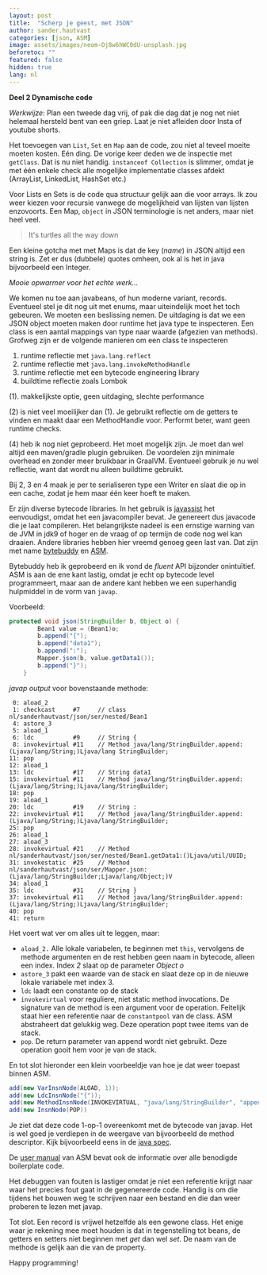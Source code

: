 ```yaml
---
layout: post
title:  "Scherp je geest, met JSON"
author: sander.hautvast
categories: [json, ASM]
image: assets/images/neom-Oj8w6hWC0dU-unsplash.jpg
beforetoc: ""
featured: false
hidden: true
lang: nl
---
```

**Deel 2 Dynamische code**

_Werkwijze_: Plan een tweede dag vrij, of pak die dag dat je nog net niet helemaal hersteld bent van een griep. Laat je niet afleiden door Insta of youtube shorts.

Het toevoegen van `List`, `Set` en `Map` aan de code, zou niet al teveel moeite moeten kosten. Eén ding. De vorige keer deden we de inspectie met `getClass`. Dat is nu niet handig. `instanceof Collection` is slimmer, omdat je met één enkele check alle mogelijke implementatie classes afdekt (ArrayList, LinkedList, HashSet etc.) 

Voor Lists en Sets is de code qua structuur gelijk aan die voor arrays. Ik zou weer kiezen voor recursie vanwege de mogelijkheid van lijsten van lijsten enzovoorts. Een Map, `object` in JSON terminologie is net anders, maar niet heel veel.

> It's turtles all the way down

Een kleine gotcha met met Maps is dat de key (_name_) in JSON altijd een string is. Zet er dus (dubbele) quotes omheen, ook al is het in java bijvoorbeeld een Integer.

*Mooie opwarmer voor het echte werk...*

We komen nu toe aan javabeans, of hun moderne variant, records. Eventueel stel je dit nog uit met enums, maar uiteindelijk moet het toch gebeuren. We moeten een beslissing nemen. De uitdaging is dat we een JSON object moeten maken door runtime het java type te inspecteren. Een class is een aantal mappings van type naar waarde (afgezien van methods). 
Grofweg zijn er de volgende manieren om een class te inspecteren
1. runtime reflectie met `java.lang.reflect` 
2. runtime reflectie met `java.lang.invokeMethodHandle`
3. runtime reflectie met een bytecode engineering library
4. buildtime reflectie zoals Lombok


(1). makkelijkste optie, geen uitdaging, slechte performance

(2) is niet veel moeilijker dan (1). Je gebruikt reflectie om de getters te vinden en maakt daar een MethodHandle voor. Performt beter, want geen runtime checks.

(4) heb ik nog niet geprobeerd. Het moet mogelijk zijn. Je moet dan wel altijd een maven/gradle plugin gebruiken. De voordelen zijn minimale overhead en zonder meer bruikbaar in GraalVM. Eventueel gebruik je nu wel reflectie, want dat wordt nu alleen buildtime gebruikt.

Bij 2, 3 en 4 maak je per te serialiseren type een Writer en slaat die op in een cache, zodat je hem maar één keer hoeft te maken. 

Er zijn diverse bytecode libraries. In het gebruik is [javassist](https://www.javassist.org/) het eenvoudigst, omdat het een javacompiler bevat. Je genereert dus javacode die je laat compileren. Het belangrijkste nadeel is een ernstige warning van de JVM in jdk9 of hoger en de vraag of op termijn de code nog wel kan draaien. Andere libraries hebben hier vreemd genoeg geen last van. Dat zijn met name [bytebuddy](https://bytebuddy.net/#/) en [ASM](https://asm.ow2.io/). 

Bytebuddy heb ik geprobeerd en ik vond de _fluent_ API bijzonder onintuïtief. ASM is aan de ene kant lastig, omdat je echt op bytecode level programmeert, maar aan de andere kant hebben we een superhandig hulpmiddel in de vorm van `javap`.

Voorbeeld:

```java
protected void json(StringBuilder b, Object o) {
        Bean1 value = (Bean1)o;
        b.append("{");
        b.append("data1");
        b.append(":");
        Mapper.json(b, value.getData1());
        b.append("}");
    }
```

*javap output* voor bovenstaande methode:

```bytecode
 0: aload_2
 1: checkcast     #7     // class nl/sanderhautvast/json/ser/nested/Bean1
 4: astore_3
 5: aload_1
 6: ldc           #9     // String {
 8: invokevirtual #11    // Method java/lang/StringBuilder.append:(Ljava/lang/String;)Ljava/lang StringBuilder;
11: pop
12: aload_1
13: ldc           #17    // String data1
15: invokevirtual #11    // Method java/lang/StringBuilder.append:(Ljava/lang/String;)Ljava/lang/StringBuilder;
18: pop
19: aload_1
20: ldc           #19    // String :
22: invokevirtual #11    // Method java/lang/StringBuilder.append:(Ljava/lang/String;)Ljava/lang/StringBuilder;
25: pop
26: aload_1
27: aload_3
28: invokevirtual #21    // Method nl/sanderhautvast/json/ser/nested/Bean1.getData1:()Ljava/util/UUID;
31: invokestatic  #25    // Method nl/sanderhautvast/json/ser/Mapper.json:(Ljava/lang/StringBuilder;Ljava/lang/Object;)V
34: aload_1
35: ldc           #31    // String }
37: invokevirtual #11    // Method java/lang/StringBuilder.append:(Ljava/lang/String;)Ljava/lang/StringBuilder;
40: pop
41: return
```

Het voert wat ver om alles uit te leggen, maar:
* `aload_2.` Alle lokale variabelen, te beginnen met `this`, vervolgens de methode argumenten en de rest hebben geen naam in bytecode, alleen een index. Index *2* slaat op de parameter *Object o*
* `astore_3` pakt een waarde van de stack en slaat deze op in de nieuwe lokale variabele met index 3.
* `ldc` laadt een constante op de stack
* `invokevirtual` voor reguliere, niet static method invocations. De signature van de method is een argument voor de operation. Feitelijk staat hier een referentie naar de `constantpool` van de class. ASM abstraheert dat gelukkig weg. Deze operation popt twee items van de stack.
* `pop`. De return parameter van append wordt niet gebruikt. Deze operation gooit hem voor je van de stack.

En tot slot hieronder een klein voorbeeldje van hoe je dat weer toepast binnen ASM.

```java
add(new VarInsnNode(ALOAD, 1));
add(new LdcInsnNode("{"));
add(new MethodInsnNode(INVOKEVIRTUAL, "java/lang/StringBuilder", "append", "(Ljava/lang/String;)Ljava/lang/StringBuilder;"));
add(new InsnNode(POP))
```

Je ziet dat deze code 1-op-1 overeenkomt met de bytecode van javap. Het is wel goed je verdiepen in de weergave van bijvoorbeeld de method descriptor. Kijk bijvoorbeeld eens in de [java spec](https://docs.oracle.com/javase/specs/jvms/se7/html/jvms-4.html#jvms-4.3.2). 

De [user manual](https://asm.ow2.io/asm4-guide.pdf) van ASM bevat ook de informatie over alle benodigde boilerplate code. 

Het debuggen van fouten is lastiger omdat je niet een referentie krijgt naar waar het precies fout gaat in de gegenereerde code. Handig is om die tijdens het bouwen weg te schrijven naar een bestand en die dan weer proberen te lezen met javap.

Tot slot. Een record is vrijwel hetzelfde als een gewone class. Het enige waar je rekening mee moet houden is dat in tegenstelling tot beans, de getters en setters niet beginnen met _get_ dan wel _set_. De naam van de methode is gelijk aan die van de property.

Happy programming!